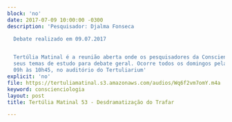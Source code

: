 ```yaml
---
block: 'no'
date: 2017-07-09 10:00:00 -0300
description: 'Pesquisador: Djalma Fonseca

  Debate realizado em 09.07.2017


  Tertúlia Matinal é a reunião aberta onde os pesquisadores da Conscienciologia apresentam
  seus temas de estudo para debate geral. Ocorre todos os domingos pela manhã, das
  09h às 10h45, no auditório do Tertuliarium'
explicit: 'no'
file: https://tertuliamatinal.s3.amazonaws.com/audios/Wq6f2vm7omY.m4a
keyword: conscienciologia
layout: post
title: Tertúlia Matinal 53 - Desdramatização do Trafar

---
```

